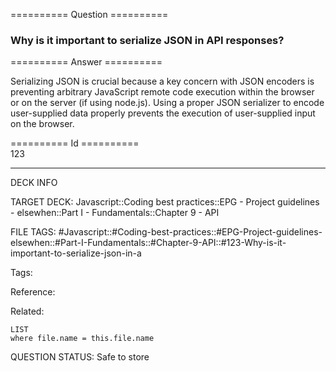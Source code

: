========== Question ==========  

### Why is it important to serialize JSON in API responses?  

========== Answer ==========  

Serializing JSON is crucial because a key concern with JSON encoders is preventing arbitrary JavaScript remote code execution within the browser or on the server (if using node.js). Using a proper JSON serializer to encode user-supplied data properly prevents the execution of user-supplied input on the browser.

========== Id ==========  
123

---

DECK INFO

TARGET DECK: Javascript::Coding best practices::EPG - Project guidelines - elsewhen::Part I - Fundamentals::Chapter 9 - API

FILE TAGS: #Javascript::#Coding-best-practices::#EPG-Project-guidelines-elsewhen::#Part-I-Fundamentals::#Chapter-9-API::#123-Why-is-it-important-to-serialize-json-in-a

Tags:

Reference:

Related:

```dataview
LIST
where file.name = this.file.name
````
QUESTION STATUS: Safe to store
